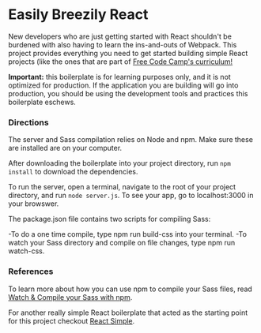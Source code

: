 # Easily Breezily React

New developers who are just getting started with React shouldn't be burdened with also having to learn the ins-and-outs of Webpack. This project provides everything you need to get started building simple React projects (like the ones that are part of [Free Code Camp's curriculum!](http://www.freecodecamp.com/)

**Important:** this boilerplate is for learning purposes only, and it is not optimized for production. If the application you are building will go into production, you should be using the development tools and practices this boilerplate eschews.

### Directions

The server and Sass compilation relies on Node and npm. Make sure these are installed are on your computer.

After downloading the boilerplate into your project directory, run `npm install` to download the dependencies.

To run the server, open a terminal, navigate to the root of your project directory, and run `node server.js`. To see your app, go to localhost:3000 in your browswer.

The package.json file contains two scripts for compiling Sass:

-To do a one time compile, type npm run build-css into your terminal.
-To watch your Sass directory and compile on file changes, type npm run watch-css.

### References

To learn more about how you can use npm to compile your Sass files, read [Watch & Compile your Sass with npm](https://medium.com/@brianhan/watch-compile-your-sass-with-npm-9ba2b878415b#.jmqrqhrp9).

For another really simple React boilerplate that acted as the starting point for this project checkout [React Simple](https://github.com/jarsbe/react-simple).
